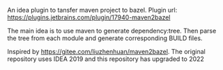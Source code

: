 An idea plugin to tansfer maven project to bazel. 
Plugin url: https://plugins.jetbrains.com/plugin/17940-maven2bazel

The main idea is to use maven to generate dependency:tree.
Then parse the tree from each module and generate corresponding BUILD files.

Inspired by https://gitee.com/liuzhenhuan/maven2bazel. The original repository uses IDEA 2019 and this repository has upgraded to 2022
